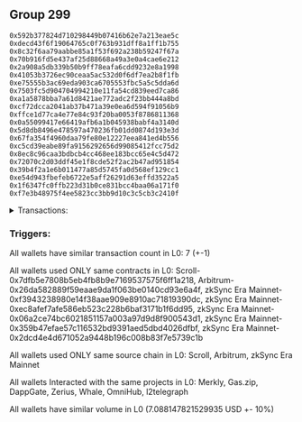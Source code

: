 ## Group 299

```0x2b25906512556cc941b2a3d1ae28835ecc0109ba
0x592b377824d710298449b07416b62e7a213eae5c
0xdecd43f6f19064765c0f763b931dff8a1ff1b755
0x8c32f6aa79aabbe85a1f53f692a238b59247f67a
0x70b916fd5e437af25d88668a49a3e0a4cae6e212
0x2a908a5db339b50b9ff78eafa6cdd9232e8a1998
0x41053b3726ec90ceaa5ac532d0f6df7ea2b8f1fb
0xe75555b3ac69eda903ca6705553fbc5a5c5dda6d
0x7503fc5d904704994210e11fa54cd839eed7ca86
0xa1a5878bba7a61d8421ae772adc2f23bb444a8bd
0xcf72dcca2041ab37b471a39e0ea6d594f91056b9
0xffce1d77ca4e77e84c93f20ba0053f8786811368
0x0a55099417e66419afb6a1b045938babf4a3140d
0x5d8db8496e478597a470236fb01dd0874d193e3d
0x67fa354f4960daa79fe80e12227eea841ed4b556
0xc5cd39eabe89fa9156292656d99085412fcc75d2
0x8ec8c96caa3bdbcb4cc468ee183bcc65e4c5d472
0x72070c2d03ddf45e1f8cde52f2ac2b47ad951854
0x39b4f2a1e6b011477a85d5745fa0d568ef129cc1
0xe54d943fbefeb6722e5aff26291d63effd3522a5
0x1f6347fc0ffb223d31b0ce831bcc4baa06a171f0
0xf7e3b48975f4ee5823cc3bb9d10c3c5cb3c2410f
```
<details>
<summary>Transactions:</summary>

Hashes: 

Wallet: 0x2b25906512556cc941b2a3d1ae28835ecc0109ba

       Hash: 0x9282d9ff780a71894b9862b9f308d2cebe07bdbc91e35fb28668b02d4d12e735
         - source chain: Scroll
         - destination chain: Base
         - project: Merkly
         - contract: 0x7dfb5e7808b5eb4fb8b9e7169537575f6ff1a218
         - value USD: 7.024560482
       Hash: 0x11b62de05d3c6a36659088b7b5dcee467206d8439135ede24297ad8d7258c989
         - source chain: Arbitrum
         - destination chain: Gnosis
         - project: Gas.zip
         - contract: 0x26da582889f59eaae9da1f063be0140cd93e6a4f
         - value USD: 1.000000419e-06
       Hash: 0x2f06330187c3d87cd94b39809412684af42cb45d335e5f285d643b1780c89444
         - source chain: zkSync Era Mainnet
         - destination chain: Meter Mainnet
         - project: DappGate
         - contract: 0xf3943238980e14f38aae909e8910ac71819390dc
         - value USD: 7.173319884e-06
       Hash: 0xe8b1642df0b9b124b956ea0d0eb1c87ea922dcb70c0592f2a8c3dd06f83b0c9e
         - source chain: zkSync Era Mainnet
         - destination chain: Canto
         - project: Zerius
         - contract: 0xec8afef7afe586eb523c228b6baf3171b1f6dd95
         - value USD: 0.03182263197
       Hash: 0x64f964e2660a772961c769b5a9337e69f15cab45c06a19dfda0c840b7edb17f9
         - source chain: zkSync Era Mainnet
         - destination chain: Arbitrum Nova
         - project: Whale
         - contract: 0x06a2ce74bc6021851157a003a97d9d8f900543d1
         - value USD: 0.03175651573
       Hash: 0x029ab70717fee006eda974bff26ef435c2a02749c8555a32fdff6ce6df7dc3a8
         - source chain: zkSync Era Mainnet
         - destination chain: Base
         - project: OmniHub
         - contract: 0x359b47efae57c116532bd9391aed5dbd4026dfbf
       Hash: 0xf4df978c1d1c75d233b8ec3059558b035a72eff5a10b737cfcd9971b6b115c26
         - source chain: zkSync Era Mainnet
         - destination chain: Klaytn Mainnet Cypress
         - project: l2telegraph
         - contract: 0x2dcd4e4d671052a9448b196c008b83f7e5739c1b
         - value USD: 1.850963249e-08
Wallet: 0x592b377824d710298449b07416b62e7a213eae5c

       Hash:0x7f49c63b3ae3af5eb81383d92274f4c392a5eee12a99900d51fdeb973c7d835b
         - source chain: Scroll
         - destination chain: Base
         - project: Merkly
         - contract: 0x7dfb5e7808b5eb4fb8b9e7169537575f6ff1a218
         - value USD: 7.023134895
       Hash:0x19518dcf2d0578bfd1a15bcc9ee8910b79df2f2b05498ffa38adecd98a78dc18
         - source chain: Arbitrum
         - destination chain: Celo Mainnet
         - project: Gas.zip
         - contract: 0x26da582889f59eaae9da1f063be0140cd93e6a4f
         - value USD: 7.690948061e-07
       Hash:0xac637f32e97aa457214f79f0fae0bdc48762fa704c8c79b23254c4a8663efe1b
         - source chain: zkSync Era Mainnet
         - destination chain: Meter Mainnet
         - project: DappGate
         - contract: 0xf3943238980e14f38aae909e8910ac71819390dc
         - value USD: 7.178227262e-06
       Hash:0x54142f1da7ae81ccd9050e123f27e57b51770d7a6bc54ce0d7f028214478f73c
         - source chain: zkSync Era Mainnet
         - destination chain: Canto
         - project: Zerius
         - contract: 0xec8afef7afe586eb523c228b6baf3171b1f6dd95
         - value USD: 0.03178069703
       Hash:0xf489405a1d219d97e372d42f52a1ffca6534f8cd4b47e8a72b56cb03801538bb
         - source chain: zkSync Era Mainnet
         - destination chain: Arbitrum Nova
         - project: Whale
         - contract: 0x06a2ce74bc6021851157a003a97d9d8f900543d1
         - value USD: 0.03175651573
       Hash:0xe0194db7c9c5988792c02bf0ac547eaafb56c8e864efac7efddc2b936201f92b
         - source chain: zkSync Era Mainnet
         - destination chain: Base
         - project: OmniHub
         - contract: 0x359b47efae57c116532bd9391aed5dbd4026dfbf
       Hash:0x8f378c5d8bd329c9866733e6a1fdef5034db8722ceb3b7c7c0252096497695c8
         - source chain: zkSync Era Mainnet
         - destination chain: Klaytn Mainnet Cypress
         - project: l2telegraph
         - contract: 0x2dcd4e4d671052a9448b196c008b83f7e5739c1b
         - value USD: 1.851664547e-08
Wallet: 0xdecd43f6f19064765c0f763b931dff8a1ff1b755

       Hash:0x47de613a13ab736ec82eacdaaf3a08042b808b66cdedc2116fb43a67b1ac4c8a
         - source chain: Scroll
         - destination chain: Base
         - project: Merkly
         - contract: 0x7dfb5e7808b5eb4fb8b9e7169537575f6ff1a218
         - value USD: 7.023134895
       Hash:0x65c0f28a3c368f87077948552eea99a1873680fc85da3591f499cb3637428dc9
         - source chain: Arbitrum
         - destination chain: Celo Mainnet
         - project: Gas.zip
         - contract: 0x26da582889f59eaae9da1f063be0140cd93e6a4f
         - value USD: 7.690948061e-07
       Hash:0xd11213da07f0ddbfd7c9c9b1a985ea7e5f294e76f959d1a5760244be5f96a629
         - source chain: zkSync Era Mainnet
         - destination chain: Meter Mainnet
         - project: DappGate
         - contract: 0xf3943238980e14f38aae909e8910ac71819390dc
         - value USD: 7.180113891e-06
       Hash:0xb933f71564a671b538965c987314ae96ae8d2d20559ac9980161166296d1e97d
         - source chain: zkSync Era Mainnet
         - destination chain: Canto
         - project: Zerius
         - contract: 0xec8afef7afe586eb523c228b6baf3171b1f6dd95
         - value USD: 0.0317665527
       Hash:0x821e5a830ed0e532ddd7f6aae019cb05a337038628269f70e0fd28b1165c2fb2
         - source chain: zkSync Era Mainnet
         - destination chain: Arbitrum Nova
         - project: Whale
         - contract: 0x06a2ce74bc6021851157a003a97d9d8f900543d1
         - value USD: 0.03174111316
       Hash:0x5964f7de7fa48c3834cdaeac9f38502c992cce39c120a923956fc94c35efb25b
         - source chain: zkSync Era Mainnet
         - destination chain: Base
         - project: OmniHub
         - contract: 0x359b47efae57c116532bd9391aed5dbd4026dfbf
       Hash:0xe3405c4dd814daabf536dd7e46aebc022d0787a36e10ea690cb697458f6891c1
         - source chain: zkSync Era Mainnet
         - destination chain: Klaytn Mainnet Cypress
         - project: l2telegraph
         - contract: 0x2dcd4e4d671052a9448b196c008b83f7e5739c1b
         - value USD: 1.851664547e-08
Wallet: 0x8c32f6aa79aabbe85a1f53f692a238b59247f67a

       Hash:0xa8fd485fdc4f1fc544e14f3279a06da27bdb00ab13870cd305615c8bb50715e4
         - source chain: Scroll
         - destination chain: Base
         - project: Merkly
         - contract: 0x7dfb5e7808b5eb4fb8b9e7169537575f6ff1a218
         - value USD: 7.023134895
       Hash:0x7a1ba82ea7d179c403093f316504a8ee5e42adfbbe1a23d314b53a7c90043353
         - source chain: Arbitrum
         - destination chain: Celo Mainnet
         - project: Gas.zip
         - contract: 0x26da582889f59eaae9da1f063be0140cd93e6a4f
         - value USD: 7.690948061e-07
       Hash:0xffa7b4ea86631590e7829e6c01ac835607e17c6eb8eedb89b56ee84ca6308e1b
         - source chain: zkSync Era Mainnet
         - destination chain: Meter Mainnet
         - project: DappGate
         - contract: 0xf3943238980e14f38aae909e8910ac71819390dc
         - value USD: 7.180113891e-06
       Hash:0x4b07db655f84b632cfee83898da7e1397ddd0b1c35671a28a1458a27a44f2a8b
         - source chain: zkSync Era Mainnet
         - destination chain: Canto
         - project: Zerius
         - contract: 0xec8afef7afe586eb523c228b6baf3171b1f6dd95
         - value USD: 0.03179498919
       Hash:0xd6093c692f57f92bb539e02cdd6e8bee00c94b7d10e3f0cb93f513cfd5750312
         - source chain: zkSync Era Mainnet
         - destination chain: Arbitrum Nova
         - project: Whale
         - contract: 0x06a2ce74bc6021851157a003a97d9d8f900543d1
         - value USD: 0.03174111316
       Hash:0x3051e24c064fcb318c99b4e36a744d004ba7804da1f10d4abd59666c46d5f759
         - source chain: zkSync Era Mainnet
         - destination chain: Base
         - project: OmniHub
         - contract: 0x359b47efae57c116532bd9391aed5dbd4026dfbf
       Hash:0x4e6ff2395b866b2b2bee6b1caced85551f6744985438e618be8edf5b12f691b3
         - source chain: zkSync Era Mainnet
         - destination chain: Klaytn Mainnet Cypress
         - project: l2telegraph
         - contract: 0x2dcd4e4d671052a9448b196c008b83f7e5739c1b
         - value USD: 1.851302423e-08
Wallet: 0x70b916fd5e437af25d88668a49a3e0a4cae6e212

       Hash:0xb5c0fa2efc2a8427bed2ddb0f7fd2c5b3f5c928798e5c057a566a6ea8a2196a8
         - source chain: Scroll
         - destination chain: Base
         - project: Merkly
         - contract: 0x7dfb5e7808b5eb4fb8b9e7169537575f6ff1a218
         - value USD: 7.02048216
       Hash:0x315e940100fe7563352c2c60457976c70308e6d9cf17fb93ccf870672fb6f9f8
         - source chain: Arbitrum
         - destination chain: Celo Mainnet
         - project: Gas.zip
         - contract: 0x26da582889f59eaae9da1f063be0140cd93e6a4f
         - value USD: 7.690948061e-07
       Hash:0x6b4dc28e74d7aa759f5fac4d0afff8c7554bf175723e64852a8a3f2f6284fbad
         - source chain: zkSync Era Mainnet
         - destination chain: Meter Mainnet
         - project: DappGate
         - contract: 0xf3943238980e14f38aae909e8910ac71819390dc
         - value USD: 7.176307092e-06
       Hash:0x340f46423a8704a89f23e80c4817af7b3665ece24adb441ca680085b492c123c
         - source chain: zkSync Era Mainnet
         - destination chain: Canto
         - project: Zerius
         - contract: 0xec8afef7afe586eb523c228b6baf3171b1f6dd95
         - value USD: 0.03188706816
       Hash:0x85f5c45312f5775b00f69d9c4c458e966bda1d1a2cb994fb9d819bc22ac40b83
         - source chain: zkSync Era Mainnet
         - destination chain: Arbitrum Nova
         - project: Whale
         - contract: 0x06a2ce74bc6021851157a003a97d9d8f900543d1
         - value USD: 0.03178629079
       Hash:0x616ef394eede65866998f2fb9d54449376bf0617f36cf30170078789881e2f47
         - source chain: zkSync Era Mainnet
         - destination chain: Base
         - project: OmniHub
         - contract: 0x359b47efae57c116532bd9391aed5dbd4026dfbf
       Hash:0x3ccfab72780b2727699926b5dcac4e7d09e433d382b6b01f522044984b589885
         - source chain: zkSync Era Mainnet
         - destination chain: Klaytn Mainnet Cypress
         - project: l2telegraph
         - contract: 0x2dcd4e4d671052a9448b196c008b83f7e5739c1b
         - value USD: 1.850586561e-08
Wallet: 0x2a908a5db339b50b9ff78eafa6cdd9232e8a1998

       Hash:0xcc4f1c4a12b0d313aebd3c597b8d3ebee96ccc2faffe74554c20fd3f73157de1
         - source chain: Scroll
         - destination chain: Base
         - project: Merkly
         - contract: 0x7dfb5e7808b5eb4fb8b9e7169537575f6ff1a218
         - value USD: 7.02048216
       Hash:0xbda4b3525abe20e5d6d870084cf52f702f5720445c80fb7f5dcf413756a2d870
         - source chain: Arbitrum
         - destination chain: Celo Mainnet
         - project: Gas.zip
         - contract: 0x26da582889f59eaae9da1f063be0140cd93e6a4f
         - value USD: 7.690948061e-07
       Hash:0x83449277afc6c700afb7b9f27f46e7ac4637b537448ee376f5bdca8dc678cd4b
         - source chain: zkSync Era Mainnet
         - destination chain: Meter Mainnet
         - project: DappGate
         - contract: 0xf3943238980e14f38aae909e8910ac71819390dc
         - value USD: 7.176307092e-06
       Hash:0xac1b829bdf034062539f621d945e4078b46151ecdc8a396428f87870502e0e6f
         - source chain: zkSync Era Mainnet
         - destination chain: Canto
         - project: Zerius
         - contract: 0xec8afef7afe586eb523c228b6baf3171b1f6dd95
         - value USD: 0.03191857712
       Hash:0x4329581d86f057b88e0056766eed85b904d9f426e38125997004b227626dad38
         - source chain: zkSync Era Mainnet
         - destination chain: Arbitrum Nova
         - project: Whale
         - contract: 0x06a2ce74bc6021851157a003a97d9d8f900543d1
         - value USD: 0.03178629079
       Hash:0x38d0558da9a352b73eac45a978b850b58326fa37cf109f932ea90238aec15a02
         - source chain: zkSync Era Mainnet
         - destination chain: Base
         - project: OmniHub
         - contract: 0x359b47efae57c116532bd9391aed5dbd4026dfbf
       Hash:0x3eb686585adbabee68c6bb7e576404f98a6e6bec8531e8c3aa46a73a4642b2fb
         - source chain: zkSync Era Mainnet
         - destination chain: Klaytn Mainnet Cypress
         - project: l2telegraph
         - contract: 0x2dcd4e4d671052a9448b196c008b83f7e5739c1b
         - value USD: 1.850586561e-08
Wallet: 0x41053b3726ec90ceaa5ac532d0f6df7ea2b8f1fb

       Hash:0x1cad7f54e8018261a13746440046bdd47be466573171e4d07055a2d6c1434bbd
         - source chain: Scroll
         - destination chain: Base
         - project: Merkly
         - contract: 0x7dfb5e7808b5eb4fb8b9e7169537575f6ff1a218
         - value USD: 7.02048216
       Hash:0x5e13be263bfe133fb2d31a763bdf8679d79141fc1afcb63cb71d51bc087b4aa6
         - source chain: Arbitrum
         - destination chain: Celo Mainnet
         - project: Gas.zip
         - contract: 0x26da582889f59eaae9da1f063be0140cd93e6a4f
         - value USD: 7.690948061e-07
       Hash:0x2be59bbe549a48f29da38e97432b8ff9694e97e6c51d3dcbda3775bc1b3d8aea
         - source chain: zkSync Era Mainnet
         - destination chain: Meter Mainnet
         - project: DappGate
         - contract: 0xf3943238980e14f38aae909e8910ac71819390dc
         - value USD: 7.176307092e-06
       Hash:0x2db3deaa14418ea015d564463cd51e1d138b9e7e13e28a61d2839ce0810b88cb
         - source chain: zkSync Era Mainnet
         - destination chain: Canto
         - project: Zerius
         - contract: 0xec8afef7afe586eb523c228b6baf3171b1f6dd95
         - value USD: 0.03188253371
       Hash:0x97d2ad5e3156a50b05e4eb3531c2c70e87d087fd3f1ba36ff408d083a03064e4
         - source chain: zkSync Era Mainnet
         - destination chain: Arbitrum Nova
         - project: Whale
         - contract: 0x06a2ce74bc6021851157a003a97d9d8f900543d1
         - value USD: 0.03181086562
       Hash:0x46eca2bce37e18f9a5d9f73b56a0236956a0ddd14451590ccd28a8099802f904
         - source chain: zkSync Era Mainnet
         - destination chain: Base
         - project: OmniHub
         - contract: 0x359b47efae57c116532bd9391aed5dbd4026dfbf
       Hash:0xfa2eadb89c0442cfc65e0fc4141edfafb4d5815cfad8bbfe25a9f168e1e93178
         - source chain: zkSync Era Mainnet
         - destination chain: Klaytn Mainnet Cypress
         - project: l2telegraph
         - contract: 0x2dcd4e4d671052a9448b196c008b83f7e5739c1b
         - value USD: 1.852450157e-08
Wallet: 0xe75555b3ac69eda903ca6705553fbc5a5c5dda6d

       Hash:0x14290995188ff3b177b4acada1ef4ede3f125f719e2f840965d47239facc255e
         - source chain: Scroll
         - destination chain: Base
         - project: Merkly
         - contract: 0x7dfb5e7808b5eb4fb8b9e7169537575f6ff1a218
         - value USD: 7.02048216
       Hash:0x74e07dc4c3607a21c7fbcc5da7f5e3248819aa5028256b792112de3cb8883983
         - source chain: Arbitrum
         - destination chain: Celo Mainnet
         - project: Gas.zip
         - contract: 0x26da582889f59eaae9da1f063be0140cd93e6a4f
         - value USD: 7.690948061e-07
       Hash:0x57a4c412cc418def725dceefe986fc0a0dbfdc36c63f4c6d3d3a7c45e967fe94
         - source chain: zkSync Era Mainnet
         - destination chain: Meter Mainnet
         - project: DappGate
         - contract: 0xf3943238980e14f38aae909e8910ac71819390dc
         - value USD: 7.167888405e-06
       Hash:0x0242db74cb8383dac4411451f666113f36f66bc77d959d580a38ec530733114e
         - source chain: zkSync Era Mainnet
         - destination chain: Canto
         - project: Zerius
         - contract: 0xec8afef7afe586eb523c228b6baf3171b1f6dd95
         - value USD: 0.03204320775
       Hash:0xa83326bcdea52df78904b3f689318727961dd62acf80582db03f6711ed1b4885
         - source chain: zkSync Era Mainnet
         - destination chain: Arbitrum Nova
         - project: Whale
         - contract: 0x06a2ce74bc6021851157a003a97d9d8f900543d1
         - value USD: 0.03181086562
       Hash:0x163b2a928f1dd2efd6a063ed5f74035b656262cc6428e6e61c0195c1cb986700
         - source chain: zkSync Era Mainnet
         - destination chain: Base
         - project: OmniHub
         - contract: 0x359b47efae57c116532bd9391aed5dbd4026dfbf
       Hash:0x4a2b63a230e202f1ea202c425e7b0faed4f9e7f8287bc1bd0bbafd0fa3482e60
         - source chain: zkSync Era Mainnet
         - destination chain: Klaytn Mainnet Cypress
         - project: l2telegraph
         - contract: 0x2dcd4e4d671052a9448b196c008b83f7e5739c1b
         - value USD: 1.857884911e-08
Wallet: 0x7503fc5d904704994210e11fa54cd839eed7ca86

       Hash:0x39233bbf556f5c8f656ef30ea1e994d626155ab338f9e95b4b399d7015b198c9
         - source chain: Scroll
         - destination chain: Base
         - project: Merkly
         - contract: 0x7dfb5e7808b5eb4fb8b9e7169537575f6ff1a218
         - value USD: 7.02048216
       Hash:0x6428e92ecc87a5c9447eb0884cda1141fe1eb12518841c67d2ffcfff89722274
         - source chain: Arbitrum
         - destination chain: Celo Mainnet
         - project: Gas.zip
         - contract: 0x26da582889f59eaae9da1f063be0140cd93e6a4f
         - value USD: 7.690948061e-07
       Hash:0x3016b037f93f08e9777ed4833481175905a34114a170c5a0b1b77bce0ad0723c
         - source chain: zkSync Era Mainnet
         - destination chain: Meter Mainnet
         - project: DappGate
         - contract: 0xf3943238980e14f38aae909e8910ac71819390dc
         - value USD: 7.170727351e-06
       Hash:0x007c134cf8611b14183b329ea9e5b70e26538996989678f6cdeaeaf5dbc68f5e
         - source chain: zkSync Era Mainnet
         - destination chain: Canto
         - project: Zerius
         - contract: 0xec8afef7afe586eb523c228b6baf3171b1f6dd95
         - value USD: 0.0321592947
       Hash:0x2913b9381c33d51975e23dcc6326025ca811f40adbe1559c3ae7a26f1bbe1b1e
         - source chain: zkSync Era Mainnet
         - destination chain: Arbitrum Nova
         - project: Whale
         - contract: 0x06a2ce74bc6021851157a003a97d9d8f900543d1
         - value USD: 0.03190041169
       Hash:0x901166ad3a4e09df27c68be47b39e9c0e2932ee39c34d3b5bcc76da0425e558a
         - source chain: zkSync Era Mainnet
         - destination chain: Base
         - project: OmniHub
         - contract: 0x359b47efae57c116532bd9391aed5dbd4026dfbf
       Hash:0x30c6de02bf5cf13def35638cebc2cfb5012d8319fc21bc605881105c25ce4fa4
         - source chain: zkSync Era Mainnet
         - destination chain: Klaytn Mainnet Cypress
         - project: l2telegraph
         - contract: 0x2dcd4e4d671052a9448b196c008b83f7e5739c1b
         - value USD: 1.857884911e-08
Wallet: 0xa1a5878bba7a61d8421ae772adc2f23bb444a8bd

       Hash:0x10bc54b480a29903b83b36ad9098e640676b9966dd5c7576d876d4f017bbc93f
         - source chain: Scroll
         - destination chain: Base
         - project: Merkly
         - contract: 0x7dfb5e7808b5eb4fb8b9e7169537575f6ff1a218
         - value USD: 7.010488012
       Hash:0xe3f7953c582bff0ce6ffb6fb10690feda43a7af2013c4576628d5a627117069b
         - source chain: Arbitrum
         - destination chain: Celo Mainnet
         - project: Gas.zip
         - contract: 0x26da582889f59eaae9da1f063be0140cd93e6a4f
         - value USD: 7.735721335e-07
       Hash:0x67f33019d89e74b469f4de2983061b17d9e72d0427a94347dcedd155e5c91cc4
         - source chain: zkSync Era Mainnet
         - destination chain: Meter Mainnet
         - project: DappGate
         - contract: 0xf3943238980e14f38aae909e8910ac71819390dc
         - value USD: 7.171516446e-06
       Hash:0xd47c9266c7ddfc9082b14f3c0c024b3278764fcaae399f7128554f84f32358ca
         - source chain: zkSync Era Mainnet
         - destination chain: Canto
         - project: Zerius
         - contract: 0xec8afef7afe586eb523c228b6baf3171b1f6dd95
         - value USD: 0.03236199967
       Hash:0x62ff1f91a2215372ca7b5e5fd6c1fb6354171fe3ba8826a3173a9ecb54ddb925
         - source chain: zkSync Era Mainnet
         - destination chain: Arbitrum Nova
         - project: Whale
         - contract: 0x06a2ce74bc6021851157a003a97d9d8f900543d1
         - value USD: 0.03232263633
       Hash:0xbb25451c191138c3ae146c519c412a1fedd41d66e1f708e3ab5e5769afc9a162
         - source chain: zkSync Era Mainnet
         - destination chain: Base
         - project: OmniHub
         - contract: 0x359b47efae57c116532bd9391aed5dbd4026dfbf
       Hash:0x51f1aef3a8ff61e77a153481dd2edfdd5e58bd07c8ec80dc8d01315a3d503fe7
         - source chain: zkSync Era Mainnet
         - destination chain: Klaytn Mainnet Cypress
         - project: l2telegraph
         - contract: 0x2dcd4e4d671052a9448b196c008b83f7e5739c1b
         - value USD: 1.892137857e-08
Wallet: 0xcf72dcca2041ab37b471a39e0ea6d594f91056b9

       Hash:0x9f37292d0d17b4e63fcd4bd99630d7d9d164fe29cde5289a6e40cbb641315d13
         - source chain: Scroll
         - destination chain: Base
         - project: Merkly
         - contract: 0x7dfb5e7808b5eb4fb8b9e7169537575f6ff1a218
         - value USD: 7.008045679
       Hash:0xf5563bd33c6f8f43fb3eee1e802e8722598e56cddb1691a825cadac4c4a4b21d
         - source chain: Arbitrum
         - destination chain: Arbitrum Nova
         - project: Gas.zip
         - contract: 0x26da582889f59eaae9da1f063be0140cd93e6a4f
         - value USD: 0.00310089585
       Hash:0x292ec2ab849b9a79d2d67b41ec68ff2a0c71d32dbda94bfd4f31a35ca2ab8f51
         - source chain: zkSync Era Mainnet
         - destination chain: Meter Mainnet
         - project: DappGate
         - contract: 0xf3943238980e14f38aae909e8910ac71819390dc
         - value USD: 7.172588298e-06
       Hash:0xdacce9423f9a717583466b1c29e2c28799e0b99640faa7242a0b886ac39ace14
         - source chain: zkSync Era Mainnet
         - destination chain: Canto
         - project: Zerius
         - contract: 0xec8afef7afe586eb523c228b6baf3171b1f6dd95
         - value USD: 0.03225401822
       Hash:0xcf67177ab8ae0ff2aa13fd3ae90d31bdea62ddebf7fd7db0be0fbde5441b4742
         - source chain: zkSync Era Mainnet
         - destination chain: Arbitrum Nova
         - project: Whale
         - contract: 0x06a2ce74bc6021851157a003a97d9d8f900543d1
         - value USD: 0.03231489842
       Hash:0x4e3c554c1b872ce22c5c34d76fd38deca9b158007219b469c2c9a4a9dcc2f7a7
         - source chain: zkSync Era Mainnet
         - destination chain: Base
         - project: OmniHub
         - contract: 0x359b47efae57c116532bd9391aed5dbd4026dfbf
       Hash:0xa85d068d1a74ff0fe20b4c084eab74734a4d9e76dc6a021f7b3a84135ff7047f
         - source chain: zkSync Era Mainnet
         - destination chain: Klaytn Mainnet Cypress
         - project: l2telegraph
         - contract: 0x2dcd4e4d671052a9448b196c008b83f7e5739c1b
         - value USD: 1.892435717e-08
Wallet: 0xffce1d77ca4e77e84c93f20ba0053f8786811368

       Hash:0x458f7907de5ac6a4321870fbbe70c00091a836b920f336c5de69d1ce2ac4cd9f
         - source chain: Scroll
         - destination chain: Base
         - project: Merkly
         - contract: 0x7dfb5e7808b5eb4fb8b9e7169537575f6ff1a218
         - value USD: 7.008045679
       Hash:0x9939b3b8fcb4c634a24eb41bfe1c620f8d8b73c5d5e9d5c90f723dd2b61666bb
         - source chain: Arbitrum
         - destination chain: Arbitrum Nova
         - project: Gas.zip
         - contract: 0x26da582889f59eaae9da1f063be0140cd93e6a4f
         - value USD: 0.00308005052
       Hash:0x037f3e096a5a9b3ebe48b8e9c687f1def3f50a0c0ea73c34b1e54ed9430462a1
         - source chain: zkSync Era Mainnet
         - destination chain: Meter Mainnet
         - project: DappGate
         - contract: 0xf3943238980e14f38aae909e8910ac71819390dc
         - value USD: 7.172588298e-06
       Hash:0x02119686b05017c22444e66785f73995609f8a58bbcde7ab2becd3737001e613
         - source chain: zkSync Era Mainnet
         - destination chain: Canto
         - project: Zerius
         - contract: 0xec8afef7afe586eb523c228b6baf3171b1f6dd95
         - value USD: 0.03232928663
       Hash:0x5ea43a657bf6745aefddf0b212c60885a0af0bfc3f068e18ed2b801e0c283d2f
         - source chain: zkSync Era Mainnet
         - destination chain: Arbitrum Nova
         - project: Whale
         - contract: 0x06a2ce74bc6021851157a003a97d9d8f900543d1
         - value USD: 0.03231489842
       Hash:0x51ac1fd536561bdd389957e62d475e8e7b3267e4d4c4b46862448499e6c1eaec
         - source chain: zkSync Era Mainnet
         - destination chain: Base
         - project: OmniHub
         - contract: 0x359b47efae57c116532bd9391aed5dbd4026dfbf
       Hash:0x806bc149bebbd000d83df6fa203caab1e5a02e283a9e70256c8d6166d67e2a67
         - source chain: zkSync Era Mainnet
         - destination chain: Klaytn Mainnet Cypress
         - project: l2telegraph
         - contract: 0x2dcd4e4d671052a9448b196c008b83f7e5739c1b
         - value USD: 1.894662325e-08
Wallet: 0x0a55099417e66419afb6a1b045938babf4a3140d

       Hash:0x794bb437940fbe355d9c4762818cb61cf7cb24efd7a4aff38cd0c28f5c2dfc03
         - source chain: Scroll
         - destination chain: Base
         - project: Merkly
         - contract: 0x7dfb5e7808b5eb4fb8b9e7169537575f6ff1a218
         - value USD: 7.008045679
       Hash:0x46a27fca2f829a95654275833e392e9f4c5ddd9c161a58229c5d65a7a9ea72e6
         - source chain: Arbitrum
         - destination chain: Arbitrum Nova
         - project: Gas.zip
         - contract: 0x26da582889f59eaae9da1f063be0140cd93e6a4f
         - value USD: 0.00310089585
       Hash:0x357ea7b5ef937307fbca9925031b8fae410c95dcd3b069d516de1b807f13cb83
         - source chain: zkSync Era Mainnet
         - destination chain: Meter Mainnet
         - project: DappGate
         - contract: 0xf3943238980e14f38aae909e8910ac71819390dc
         - value USD: 7.171037875e-06
       Hash:0x12c09797d311ef1316c3b98db2ba51ab5ee91afbf911eb7a44a6ad01c809eae7
         - source chain: zkSync Era Mainnet
         - destination chain: Canto
         - project: Zerius
         - contract: 0xec8afef7afe586eb523c228b6baf3171b1f6dd95
         - value USD: 0.03232849129
       Hash:0x810cee695447663f357c523cd562a2938c5c6a86e0456d6994aac9e6f78420eb
         - source chain: zkSync Era Mainnet
         - destination chain: Arbitrum Nova
         - project: Whale
         - contract: 0x06a2ce74bc6021851157a003a97d9d8f900543d1
         - value USD: 0.03225031737
       Hash:0x0f53bce900d4b4e1525650d2d0a413730068aea7cbd40702f2d25fca21dbcd42
         - source chain: zkSync Era Mainnet
         - destination chain: Base
         - project: OmniHub
         - contract: 0x359b47efae57c116532bd9391aed5dbd4026dfbf
       Hash:0x3bdc14ba9987db2eaa1043e3e9ae7f87cc50bc6adca901c79b1d451c282930fa
         - source chain: zkSync Era Mainnet
         - destination chain: Klaytn Mainnet Cypress
         - project: l2telegraph
         - contract: 0x2dcd4e4d671052a9448b196c008b83f7e5739c1b
         - value USD: 1.892435717e-08
Wallet: 0x5d8db8496e478597a470236fb01dd0874d193e3d

       Hash:0x35f87737432471008af1a254e88959b072db13f1b260126b9dffedcb198c1c34
         - source chain: Scroll
         - destination chain: Base
         - project: Merkly
         - contract: 0x7dfb5e7808b5eb4fb8b9e7169537575f6ff1a218
         - value USD: 7.036474289
       Hash:0x6d90edcbd67d38f3953a8afee6ea9f8e57429f80b8e84664f8c492c8255582a6
         - source chain: Arbitrum
         - destination chain: Arbitrum Nova
         - project: Gas.zip
         - contract: 0x26da582889f59eaae9da1f063be0140cd93e6a4f
         - value USD: 0.00310089585
       Hash:0xffef2870582fc4bc4c628c7bb668b0faebf434bafa6319150b322ee8679f1277
         - source chain: zkSync Era Mainnet
         - destination chain: Meter Mainnet
         - project: DappGate
         - contract: 0xf3943238980e14f38aae909e8910ac71819390dc
         - value USD: 7.007053246e-06
       Hash:0xf4153e07e2701b5a90941c7c01f958e233c566dbae0a15e8a4d9cfbfa711457b
         - source chain: zkSync Era Mainnet
         - destination chain: Canto
         - project: Zerius
         - contract: 0xec8afef7afe586eb523c228b6baf3171b1f6dd95
         - value USD: 0.03219531109
       Hash:0x174a3d2e45281c4ab40005656953f4ff533bc38eba1dce4b11b335ed5f4155ae
         - source chain: zkSync Era Mainnet
         - destination chain: Arbitrum Nova
         - project: Whale
         - contract: 0x06a2ce74bc6021851157a003a97d9d8f900543d1
         - value USD: 0.03228746065
       Hash:0xfc04aec7d22da29675541c3db831a2cdb6a94bab9ba60b4d93a10b594620c7af
         - source chain: zkSync Era Mainnet
         - destination chain: Base
         - project: OmniHub
         - contract: 0x359b47efae57c116532bd9391aed5dbd4026dfbf
       Hash:0x9dbedde9f5c5a2e005a8e4caf0e227c1f41c755760961189da1502f181d2e315
         - source chain: zkSync Era Mainnet
         - destination chain: Klaytn Mainnet Cypress
         - project: l2telegraph
         - contract: 0x2dcd4e4d671052a9448b196c008b83f7e5739c1b
         - value USD: 1.904234457e-08
Wallet: 0x67fa354f4960daa79fe80e12227eea841ed4b556

       Hash:0xfd599669f589ec2df2e2a0db66d197da7ffe835954582bba174e5df20e6ce048
         - source chain: Scroll
         - destination chain: Base
         - project: Merkly
         - contract: 0x7dfb5e7808b5eb4fb8b9e7169537575f6ff1a218
         - value USD: 7.036474289
       Hash:0x1f861f848d8de2be8889226e534a353b58bcc146d068b40a28ed5a61d124c11e
         - source chain: Arbitrum
         - destination chain: Arbitrum Nova
         - project: Gas.zip
         - contract: 0x26da582889f59eaae9da1f063be0140cd93e6a4f
         - value USD: 0.00310089585
       Hash:0x01ef757011b24468e09f2dc33ffc6f8d18a710ec16ca9846445001bd132c5a8c
         - source chain: zkSync Era Mainnet
         - destination chain: Meter Mainnet
         - project: DappGate
         - contract: 0xf3943238980e14f38aae909e8910ac71819390dc
         - value USD: 7.007053246e-06
       Hash:0xa293006e7eefae310204c465ad100a3cc6157a0345eb4da20bd1a702ec950dc4
         - source chain: zkSync Era Mainnet
         - destination chain: Canto
         - project: Zerius
         - contract: 0xec8afef7afe586eb523c228b6baf3171b1f6dd95
         - value USD: 0.03219380226
       Hash:0xef71bfbb824287d66915e8481a641a72ad4c463320efdb542c3c0f42fee4f541
         - source chain: zkSync Era Mainnet
         - destination chain: Arbitrum Nova
         - project: Whale
         - contract: 0x06a2ce74bc6021851157a003a97d9d8f900543d1
         - value USD: 0.03228746065
       Hash:0xc74fc576962029b52b4f1645af095bf055e34299b3b16ea4b93aa115d7e35e30
         - source chain: zkSync Era Mainnet
         - destination chain: Base
         - project: OmniHub
         - contract: 0x359b47efae57c116532bd9391aed5dbd4026dfbf
       Hash:0x5cdd4d206f3c18535624ddaba020e99e342edabe058a8559217ff62240159662
         - source chain: zkSync Era Mainnet
         - destination chain: Klaytn Mainnet Cypress
         - project: l2telegraph
         - contract: 0x2dcd4e4d671052a9448b196c008b83f7e5739c1b
         - value USD: 1.90461847e-08
Wallet: 0xc5cd39eabe89fa9156292656d99085412fcc75d2

       Hash:0x8652a77dbf6a13bb255e94476b0dc1db5b5de12c96830a927d1b277876f02dfb
         - source chain: Scroll
         - destination chain: Base
         - project: Merkly
         - contract: 0x7dfb5e7808b5eb4fb8b9e7169537575f6ff1a218
         - value USD: 7.046537338
       Hash:0xaccf31b47fafec5dc2cd80b40eef3e8e404ae821cc96d24a5c76b17bd5a07dae
         - source chain: Arbitrum
         - destination chain: Celo Mainnet
         - project: Gas.zip
         - contract: 0x26da582889f59eaae9da1f063be0140cd93e6a4f
         - value USD: 7.813513403e-07
       Hash:0xd70eb84726bfb705ec38d9a8aad21b36e5e2c7af2da34fca933e064212ff1dbf
         - source chain: zkSync Era Mainnet
         - destination chain: Meter Mainnet
         - project: DappGate
         - contract: 0xf3943238980e14f38aae909e8910ac71819390dc
         - value USD: 6.99606594e-06
       Hash:0xaf28244c99207be9b3e2ca2fa04dfd339a20c400ac3d31b21388d99317e748ff
         - source chain: zkSync Era Mainnet
         - destination chain: Canto
         - project: Zerius
         - contract: 0xec8afef7afe586eb523c228b6baf3171b1f6dd95
         - value USD: 0.03204480822
       Hash:0x717de0da34074bd4e08880ba1b04976e553608235b11a2d98b775e4a21783153
         - source chain: zkSync Era Mainnet
         - destination chain: Arbitrum Nova
         - project: Whale
         - contract: 0x06a2ce74bc6021851157a003a97d9d8f900543d1
         - value USD: 0.03195455623
       Hash:0xdab3607b379a68afdf1eac472cd8c58116d70e71a7b35765f32d29aa3ca3d6a1
         - source chain: zkSync Era Mainnet
         - destination chain: Base
         - project: OmniHub
         - contract: 0x359b47efae57c116532bd9391aed5dbd4026dfbf
       Hash:0xf809aa4a1dc5da9c358b034e451ed47ea0cc49048501d5fb36b4e4d114010bd6
         - source chain: zkSync Era Mainnet
         - destination chain: Klaytn Mainnet Cypress
         - project: l2telegraph
         - contract: 0x2dcd4e4d671052a9448b196c008b83f7e5739c1b
         - value USD: 1.89102037e-08
Wallet: 0x8ec8c96caa3bdbcb4cc468ee183bcc65e4c5d472

       Hash:0xfb6c00caa36e8cdc1c85fe61d6a7ee7865a0815e6511f8f015847f01dc9e81bd
         - source chain: Scroll
         - destination chain: Base
         - project: Merkly
         - contract: 0x7dfb5e7808b5eb4fb8b9e7169537575f6ff1a218
         - value USD: 7.046537338
       Hash:0x2e4f3ad319f697a003cdf9e0b1bb3435a04e9cfb28a63ceb7588cef10a941fd9
         - source chain: Arbitrum
         - destination chain: Celo Mainnet
         - project: Gas.zip
         - contract: 0x26da582889f59eaae9da1f063be0140cd93e6a4f
         - value USD: 7.813513403e-07
       Hash:0xb6918c62fa95dd79061a02c7ce3137630013af2abf89fa03b598b37956640562
         - source chain: zkSync Era Mainnet
         - destination chain: Meter Mainnet
         - project: DappGate
         - contract: 0xf3943238980e14f38aae909e8910ac71819390dc
         - value USD: 7.002943409e-06
       Hash:0x30165df395bd7c2b243349fb3ec0d6ca5b122b03438faf3f20128b821e67c2ef
         - source chain: zkSync Era Mainnet
         - destination chain: Canto
         - project: Zerius
         - contract: 0xec8afef7afe586eb523c228b6baf3171b1f6dd95
         - value USD: 0.03185411449
       Hash:0xae70f567c738abf655232f171025b2373b33bc7e81ba7227572388018e7b5a94
         - source chain: zkSync Era Mainnet
         - destination chain: Arbitrum Nova
         - project: Whale
         - contract: 0x06a2ce74bc6021851157a003a97d9d8f900543d1
         - value USD: 0.03190218021
       Hash:0xe6de9aaa04e8615ce5c443a6b39366a1eaa47f021d7bb893d7cac651578ca23d
         - source chain: zkSync Era Mainnet
         - destination chain: Base
         - project: OmniHub
         - contract: 0x359b47efae57c116532bd9391aed5dbd4026dfbf
       Hash:0x8668475b1ad68945c7113665b2faacb884add40e43f4fd26fcbcd1175a29da33
         - source chain: zkSync Era Mainnet
         - destination chain: Klaytn Mainnet Cypress
         - project: l2telegraph
         - contract: 0x2dcd4e4d671052a9448b196c008b83f7e5739c1b
         - value USD: 1.891157528e-08
Wallet: 0x72070c2d03ddf45e1f8cde52f2ac2b47ad951854

       Hash:0x116bd9fc18d98c7078745767d0f2ef4661e3af52a5708fd37552c62cd98aaae3
         - source chain: Scroll
         - destination chain: Base
         - project: Merkly
         - contract: 0x7dfb5e7808b5eb4fb8b9e7169537575f6ff1a218
         - value USD: 7.008045679
       Hash:0x0d6480470d1c96049d0f24313d103a159c87d9df3c97f9d36f2e1326415bedef
         - source chain: Arbitrum
         - destination chain: Arbitrum Nova
         - project: Gas.zip
         - contract: 0x26da582889f59eaae9da1f063be0140cd93e6a4f
         - value USD: 0.00310089585
       Hash:0xbfd687d10152571abbb8ba41cd63d955a09d215082a081144795b0701a52c09a
         - source chain: zkSync Era Mainnet
         - destination chain: Canto
         - project: DappGate
         - contract: 0xf3943238980e14f38aae909e8910ac71819390dc
         - value USD: 1.504840632e-06
       Hash:0x14ea6ea349b9bebc6974bd5b4f2973f7b8797398b6c3d7aa0a5ef5d216204214
         - source chain: zkSync Era Mainnet
         - destination chain: Canto
         - project: Zerius
         - contract: 0xec8afef7afe586eb523c228b6baf3171b1f6dd95
         - value USD: 0.03236611231
       Hash:0x630e053c101ade4204d1d05b5702d01799481c5ef3b1f20bd9ae0b563d63db30
         - source chain: zkSync Era Mainnet
         - destination chain: Arbitrum Nova
         - project: Whale
         - contract: 0x06a2ce74bc6021851157a003a97d9d8f900543d1
         - value USD: 0.03227107642
       Hash:0x613719df9ac8a556a4ff15c30353ac875fe067c7194beff6a7dcddc48bdf0059
         - source chain: zkSync Era Mainnet
         - destination chain: Base
         - project: OmniHub
         - contract: 0x359b47efae57c116532bd9391aed5dbd4026dfbf
       Hash:0x7a8b268009ed957094cb82e0e2a457fbf1f44e1d537e37a794d324a11f1fb6c0
         - source chain: zkSync Era Mainnet
         - destination chain: Klaytn Mainnet Cypress
         - project: l2telegraph
         - contract: 0x2dcd4e4d671052a9448b196c008b83f7e5739c1b
         - value USD: 1.892769686e-08
Wallet: 0x39b4f2a1e6b011477a85d5745fa0d568ef129cc1

       Hash:0x81f010a1d338acddd561118a2a65b60a3bfdfa6f1b60efc284cd134ab24fff84
         - source chain: Scroll
         - destination chain: Base
         - project: Merkly
         - contract: 0x7dfb5e7808b5eb4fb8b9e7169537575f6ff1a218
         - value USD: 7.036582715
       Hash:0x1b7ad9308be58d3d812c2f6e85e254e833aeacd26e5583b31fd51a9193900e47
         - source chain: Arbitrum
         - destination chain: Arbitrum Nova
         - project: Gas.zip
         - contract: 0x26da582889f59eaae9da1f063be0140cd93e6a4f
         - value USD: 0.00310089585
       Hash:0xb505054bde2496553b8f1d2c023df6dded61c71a3c6cb9b5cdabc693cd7522f0
         - source chain: zkSync Era Mainnet
         - destination chain: Canto
         - project: DappGate
         - contract: 0xf3943238980e14f38aae909e8910ac71819390dc
         - value USD: 1.509660905e-06
       Hash:0x8b26c6b6a7ec43441fac6bb4bf00dd6f1d43502eeedf791daedf137e90208190
         - source chain: zkSync Era Mainnet
         - destination chain: Canto
         - project: Zerius
         - contract: 0xec8afef7afe586eb523c228b6baf3171b1f6dd95
         - value USD: 0.03232183998
       Hash:0x427c162b2e52b8c9deb0eac28068494cb984e7bfba5ed5c5aaef49be5aa5e1d9
         - source chain: zkSync Era Mainnet
         - destination chain: Arbitrum Nova
         - project: Whale
         - contract: 0x06a2ce74bc6021851157a003a97d9d8f900543d1
         - value USD: 0.03226572753
       Hash:0xab4b1cb7f314059e8e507f1c8e70c440f39e2fe9680b2f8b735170425a1b2bf2
         - source chain: zkSync Era Mainnet
         - destination chain: Base
         - project: OmniHub
         - contract: 0x359b47efae57c116532bd9391aed5dbd4026dfbf
       Hash:0x3f414727cf42929f30d72d59e8d634df8094c5da437f77dd01ff246b16a77575
         - source chain: zkSync Era Mainnet
         - destination chain: Klaytn Mainnet Cypress
         - project: l2telegraph
         - contract: 0x2dcd4e4d671052a9448b196c008b83f7e5739c1b
         - value USD: 1.909151539e-08
Wallet: 0xe54d943fbefeb6722e5aff26291d63effd3522a5

       Hash:0x21a6ef866b19cbdde7c0400fe7ac2d71d8803c01ce5565144ab3c99e41d9d7d4
         - source chain: Scroll
         - destination chain: Base
         - project: Merkly
         - contract: 0x7dfb5e7808b5eb4fb8b9e7169537575f6ff1a218
         - value USD: 7.036474289
       Hash:0xf6436eb09436169e9f0f8ec77809515ec2c8c055d39f95d38e261b87a3e8a0e3
         - source chain: Arbitrum
         - destination chain: Arbitrum Nova
         - project: Gas.zip
         - contract: 0x26da582889f59eaae9da1f063be0140cd93e6a4f
         - value USD: 0.00310089585
       Hash:0xf429375e53e0576c0ea65ef3ab64d673c3dc600f983d4f2a46324b9b70a04af0
         - source chain: zkSync Era Mainnet
         - destination chain: Canto
         - project: DappGate
         - contract: 0xf3943238980e14f38aae909e8910ac71819390dc
         - value USD: 1.509660905e-06
       Hash:0x161f75195f0257b0071fa8a4612bbc16c0459b1eed0860571109f8e35d5546e2
         - source chain: zkSync Era Mainnet
         - destination chain: Canto
         - project: Zerius
         - contract: 0xec8afef7afe586eb523c228b6baf3171b1f6dd95
         - value USD: 0.03230372405
       Hash:0xc7a73456f80001be8707dc966960d01db7ec6c18163c6859203ae7d057ecf980
         - source chain: zkSync Era Mainnet
         - destination chain: Arbitrum Nova
         - project: Whale
         - contract: 0x06a2ce74bc6021851157a003a97d9d8f900543d1
         - value USD: 0.03226572753
       Hash:0x46438850de6b9168e95e50066d65dc8e9937c7663030925e8b7e8740f1b8f0e6
         - source chain: zkSync Era Mainnet
         - destination chain: Base
         - project: OmniHub
         - contract: 0x359b47efae57c116532bd9391aed5dbd4026dfbf
       Hash:0x11e8c74a51149e0136301b8cfa3a86bdcf059958baa5b6116d23c44f60568813
         - source chain: zkSync Era Mainnet
         - destination chain: Klaytn Mainnet Cypress
         - project: l2telegraph
         - contract: 0x2dcd4e4d671052a9448b196c008b83f7e5739c1b
         - value USD: 1.904234457e-08
Wallet: 0x1f6347fc0ffb223d31b0ce831bcc4baa06a171f0

       Hash:0x13b5e7e4c08f65416e2cd345e90cf03916a258f0a5e88142ce13e4c853639d37
         - source chain: Scroll
         - destination chain: Base
         - project: Merkly
         - contract: 0x7dfb5e7808b5eb4fb8b9e7169537575f6ff1a218
         - value USD: 7.036474289
       Hash:0xc921c76e1cefb53a407b783d66cbbc8d2f0fd37f47ac1b94bfc2950a13d07739
         - source chain: Arbitrum
         - destination chain: Celo Mainnet
         - project: Gas.zip
         - contract: 0x26da582889f59eaae9da1f063be0140cd93e6a4f
         - value USD: 7.813513403e-07
       Hash:0x3fa8124f89f177abafa62583bf3d959b5e89d790eed43840196357d8a32943c2
         - source chain: zkSync Era Mainnet
         - destination chain: Canto
         - project: DappGate
         - contract: 0xf3943238980e14f38aae909e8910ac71819390dc
         - value USD: 1.516776497e-06
       Hash:0xa83aebdbf10d8e70a100e5908c84b9ebd3c52d91913f9f8cabd4ab860a066d59
         - source chain: zkSync Era Mainnet
         - destination chain: Canto
         - project: Zerius
         - contract: 0xec8afef7afe586eb523c228b6baf3171b1f6dd95
         - value USD: 0.032371044
       Hash:0x78a9f47105a3cfb82f3f442f91b1da088d41456f8f1b2ef209b2aaabbf683343
         - source chain: zkSync Era Mainnet
         - destination chain: Arbitrum Nova
         - project: Whale
         - contract: 0x06a2ce74bc6021851157a003a97d9d8f900543d1
         - value USD: 0.03223784861
       Hash:0xe4ada196c14c820e042558b9855e522958539d58c661f93b7a842c625d28c8d8
         - source chain: zkSync Era Mainnet
         - destination chain: Base
         - project: OmniHub
         - contract: 0x359b47efae57c116532bd9391aed5dbd4026dfbf
       Hash:0x00d5d86b95ff59617c33ac4e5ca2ad36c70dc1de3445e233354139b45f0e2ee0
         - source chain: zkSync Era Mainnet
         - destination chain: Klaytn Mainnet Cypress
         - project: l2telegraph
         - contract: 0x2dcd4e4d671052a9448b196c008b83f7e5739c1b
         - value USD: 1.90461847e-08
Wallet: 0xf7e3b48975f4ee5823cc3bb9d10c3c5cb3c2410f

       Hash:0x93a136a6439df379feff7614d8ae6525fcc422d85094d38d49accb7fee9e5f13
         - source chain: Scroll
         - destination chain: Base
         - project: Merkly
         - contract: 0x7dfb5e7808b5eb4fb8b9e7169537575f6ff1a218
         - value USD: 7.046537338
       Hash:0x0d6c558c869615a708313e50483900ea6cc6b1d952c7ddc0b3bf6316663876c8
         - source chain: Arbitrum
         - destination chain: Celo Mainnet
         - project: Gas.zip
         - contract: 0x26da582889f59eaae9da1f063be0140cd93e6a4f
         - value USD: 7.813513403e-07
       Hash:0x9408fd10ca07429a6b06aeba9c389379bb5f5e11aea2e3af05d877a71566bdbc
         - source chain: zkSync Era Mainnet
         - destination chain: Canto
         - project: DappGate
         - contract: 0xf3943238980e14f38aae909e8910ac71819390dc
         - value USD: 1.503315521e-06
       Hash:0x1b3c37e117c183d14aacf80bc58e4d94e6b0c27e287c108fe7efce4052cc7884
         - source chain: zkSync Era Mainnet
         - destination chain: Canto
         - project: Zerius
         - contract: 0xec8afef7afe586eb523c228b6baf3171b1f6dd95
         - value USD: 0.03192591173
       Hash:0x255d1ed80455da5c37ec36c482ddc4f225f9f43b8dd2fb09a724843b99fa1d6a
         - source chain: zkSync Era Mainnet
         - destination chain: Arbitrum Nova
         - project: Whale
         - contract: 0x06a2ce74bc6021851157a003a97d9d8f900543d1
         - value USD: 0.03190150099
       Hash:0x3213a9a552d93081474e54340e87c7621f7b114111435ffa86acf62aba71935f
         - source chain: zkSync Era Mainnet
         - destination chain: Base
         - project: OmniHub
         - contract: 0x359b47efae57c116532bd9391aed5dbd4026dfbf
       Hash:0xcf7be4a382c5264b6dda3548b08513d339e877da955b4f2815618c2bf51757b1
         - source chain: zkSync Era Mainnet
         - destination chain: Meter Mainnet
         - project: l2telegraph
         - contract: 0x2dcd4e4d671052a9448b196c008b83f7e5739c1b
         - value USD: 6.990419834e-08

</details>


### Triggers: 
All wallets have similar transaction count in L0: 7 (+-1)

All wallets used ONLY same contracts in L0: Scroll-0x7dfb5e7808b5eb4fb8b9e7169537575f6ff1a218, Arbitrum-0x26da582889f59eaae9da1f063be0140cd93e6a4f, zkSync Era Mainnet-0xf3943238980e14f38aae909e8910ac71819390dc, zkSync Era Mainnet-0xec8afef7afe586eb523c228b6baf3171b1f6dd95, zkSync Era Mainnet-0x06a2ce74bc6021851157a003a97d9d8f900543d1, zkSync Era Mainnet-0x359b47efae57c116532bd9391aed5dbd4026dfbf, zkSync Era Mainnet-0x2dcd4e4d671052a9448b196c008b83f7e5739c1b

All wallets used ONLY same source chain in L0: Scroll, Arbitrum, zkSync Era Mainnet

All wallets Interacted with the same projects in L0: Merkly, Gas.zip, DappGate, Zerius, Whale, OmniHub, l2telegraph

All wallets have similar volume in L0 (7.088147821529935 USD +- 10%)

